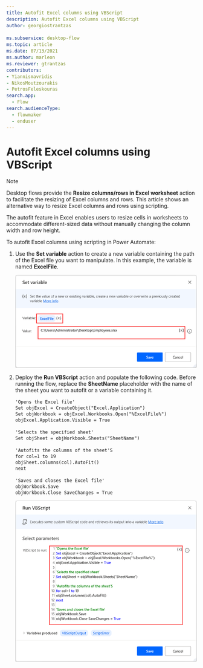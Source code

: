 ```yaml
---
title: Autofit Excel columns using VBScript
description: Autofit Excel columns using VBScript
author: georgiostrantzas

ms.subservice: desktop-flow
ms.topic: article
ms.date: 07/13/2021
ms.author: marleon
ms.reviewer: gtrantzas
contributors:
- Yiannismavridis
- NikosMoutzourakis
- PetrosFeleskouras
search.app: 
  - Flow
search.audienceType: 
  - flowmaker
  - enduser
---
```


# Autofit Excel columns using VBScript

> [!NOTE]
> Desktop flows provide the **Resize columns/rows in Excel worksheet** action to facilitate the resizing of Excel columns and rows. This article shows an alternative way to resize Excel columns and rows using scripting.  

The autofit feature in Excel enables users to resize cells in worksheets to accommodate different-sized data without manually changing the column width and row height.

To autofit Excel columns using scripting in Power Automate:

1. Use the **Set variable** action to create a new variable containing the path of the Excel file you want to manipulate. In this example, the variable is named **ExcelFile**.

    ![Screenshot of the configured Set variable action.](media/autofit-excel-columns-vbscript/set-variable-action.png)

1. Deploy the **Run VBScript** action and populate the following code. Before running the flow, replace the **SheetName** placeholder with the name of the sheet you want to autofit or a variable containing it.

    ``` VBScript
    'Opens the Excel file'
    Set objExcel = CreateObject("Excel.Application")
    Set objWorkbook = objExcel.Workbooks.Open("%ExcelFile%")
    objExcel.Application.Visible = True

    'Selects the specified sheet'
    Set objSheet = objWorkbook.Sheets("SheetName")

    'Autofits the columns of the sheet'S
    for col=1 to 19
    objSheet.columns(col).AutoFit()
    next

    'Saves and closes the Excel file'
    objWorkbook.Save
    objWorkbook.Close SaveChanges = True
    ```

    ![Screenshot of the populated Run VBScript action.](media/autofit-excel-columns-vbscript/run-vbscript-action.png)

